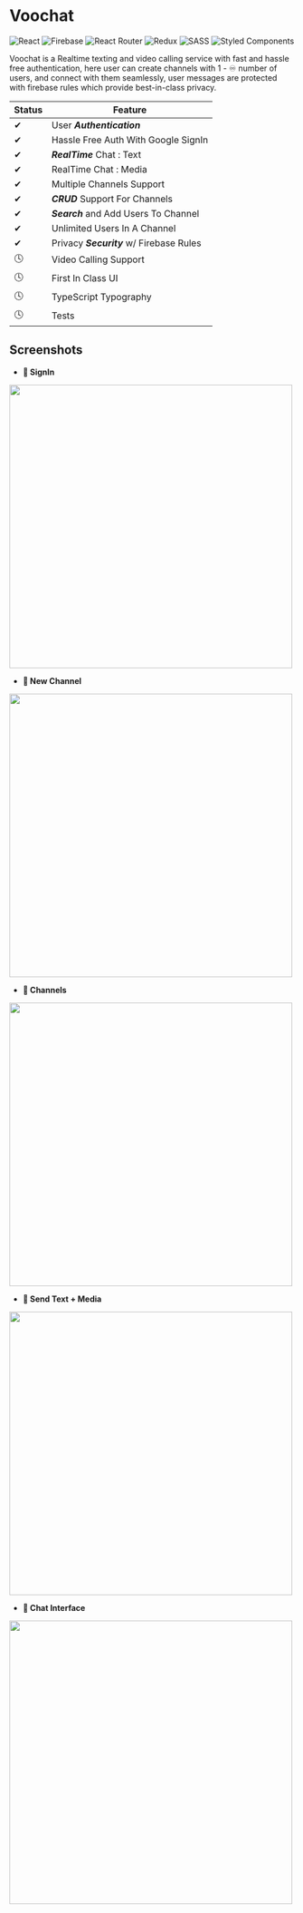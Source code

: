 # Voochat
![React](https://img.shields.io/badge/react-%2320232a.svg?style=for-the-badge&logo=react&logoColor=%2361DAFB) ![Firebase](https://img.shields.io/badge/Firebase-039BE5?style=for-the-badge&logo=Firebase&logoColor=white) ![React Router](https://img.shields.io/badge/React_Router-CA4245?style=for-the-badge&logo=react-router&logoColor=white) ![Redux](https://img.shields.io/badge/redux-%23593d88.svg?style=for-the-badge&logo=redux&logoColor=white) ![SASS](https://img.shields.io/badge/SASS-hotpink.svg?style=for-the-badge&logo=SASS&logoColor=white) ![Styled Components](https://img.shields.io/badge/styled--components-DB7093?style=for-the-badge&logo=styled-components&logoColor=white)

Voochat is a Realtime texting and video calling service with fast and hassle free authentication, here user can create channels with 1 - ♾ number of users, and connect with them seamlessly, user messages are protected with firebase rules which provide best-in-class privacy.

|  Status |  Feature |
| ------------ | ------------ |
| ✔  | User ***Authentication***  |
| ✔  | Hassle Free Auth With Google SignIn  |
| ✔  | ***RealTime*** Chat  : Text|
| ✔  | RealTime Chat  : Media|
| ✔ | Multiple Channels Support |
| ✔ | ***CRUD*** Support For Channels|
| ✔  | ***Search*** and Add Users To Channel|
| ✔  | Unlimited Users In A Channel|
| ✔  |  Privacy ***Security*** w/ Firebase Rules |
| 🕓  | Video Calling Support|
| 🕓  | First In Class UI |
| 🕓  | TypeScript Typography |
| 🕓  | Tests |

## Screenshots
- **🚩 SignIn**
 <img src="https://user-images.githubusercontent.com/56474719/194772710-a52af5d9-82e1-4ab2-a45b-5a7aa0d37bf0.png" width="500">

- **🚩 New Channel**

 <img src="https://user-images.githubusercontent.com/56474719/194772758-91f28323-aa90-4ca3-bd7b-d3dba3b143fa.png" width="500">

- **🚩 Channels**

 <img src="https://user-images.githubusercontent.com/56474719/194772779-d4c6730a-c892-4b73-bffe-7d33564de941.png" width="500">

- **🚩 Send Text + Media**

 <img src="https://user-images.githubusercontent.com/56474719/194772821-6d569521-b9f0-4792-8a1b-3dc73ba1396b.png" width="500">

- **🚩 Chat Interface**

 <img src="https://user-images.githubusercontent.com/56474719/194774540-218c3e6b-42a3-471c-b284-0be2567b5e9f.png" width="500">
